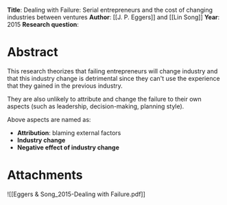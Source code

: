 **Title**: Dealing with Failure: Serial entrepreneurs and the cost of changing industries between ventures
**Author**: [[J. P. Eggers]] and [[Lin Song]]
**Year**: 2015
**Research question**:
# Abstract
This research theorizes that failing entrepreneurs will change industry and that this industry change is detrimental since they can't use the experience that they gained in the previous industry.

They are also unlikely to attribute and change the failure to their own aspects (such as leadership, decision-making, planning style).

Above aspects are named as:
- **Attribution**: blaming external factors
- **Industry change**
- **Negative effect of industry change**
# Attachments

![[Eggers & Song_2015-Dealing with Failure.pdf]]